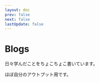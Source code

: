 ```yaml
---
layout: doc
prev: false
next: false
lastUpdate: false
---
```


# Blogs

日々学んだことをちょこちょこ書いています。

ほぼ自分のアウトプット用です。
